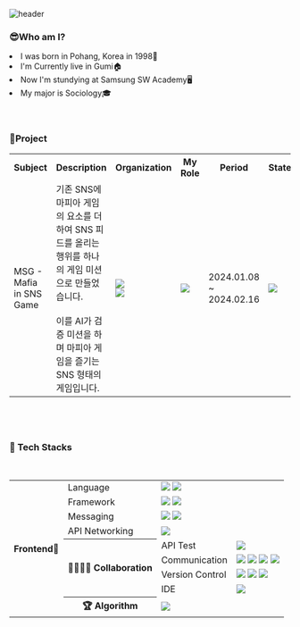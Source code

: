 ![header](https://capsule-render.vercel.app/api?type=venom&color=D658BF&height=200&section=header&text=I'm%20Suehwan%20Boo😊&fontSize=80&fontColor=d6ace6&animation=fadeIn)

<h3>😎Who am I?</h3>
<li>I was born in Pohang, Korea in 1998🐣</li>
<li>I'm Currently live in Gumi🏠</li>
<li>Now I'm stundying at Samsung SW Academy🖥</li>
<li>My major is Sociology🎓</li>
<br/>
<br/>
<h3>🎢Project</h3>
<table>
  <tr>
    <th>Subject</th>
    <th>Description</th>
    <th>Organization</th>
    <th>My Role</th>
    <th>Period</th>
    <th>State</th>
  </tr>
  <tr>
    <td>MSG - Mafia in SNS Game</td>
    <td>기존 SNS에 마피아 게임의 요소를 더하여 SNS 피드를 올리는 행위를 하나의 게임 미션으로 만들었습니다. 
      <br/><br/>이를 AI가 검증 미션을 하며 마피아 게임을 즐기는 SNS 형태의 게임입니다.</td>
    <td>
          <img src="https://img.shields.io/badge/4-Backend-83B81A?style=flat-square"/><br>
          <img src="https://img.shields.io/badge/2-Frontend-31A8FF?style=flat-square"/>
    </td>
    <td>
      <img src="https://img.shields.io/badge/Frontend%20Leader-31A8FF?style=flat-square"/>
    </td>
    <td>
      2024.01.08
      <br/>~
      <br/>2024.02.16
    </td>
    <td><img src="https://img.shields.io/badge/Completed-004088?style=flat-square"/></td>
    
  </tr>
</table>
<br/>
<br/>
<h3 style="margin-top:30px">💪 Tech Stacks</h3>
<br/>
<table>
    <tr>
        <th rowspan="12">Frontend🥕</th>
        <td>Language</td>
        <td>
            <img src="https://img.shields.io/badge/PYTHON-00599C?style=flat-square&logo=python&logoColor=white">
	          <img src="https://img.shields.io/badge/JavaScript-F8FC00?style=flat-square&logo=javascript&logoColor=black"/>
        </td>
    </tr>
	<tr>
        <td>Framework</td>
        <td>
            <img src="https://img.shields.io/badge/Vue.js-6DB33F?style=flat-square&logo=vue.js&logoColor=white"/>
            <img src="https://img.shields.io/badge/React.js-black?style=flat-square&logo=react&logoColor=blue"/>
        </td>
    </tr>
    <tr>
        <td>Messaging</td>
        <td>
            <img src="https://img.shields.io/badge/WebSocket-EE4D2D?style=flat-square&logo=WebSocket&logoColor=white"/>
            <img src="https://img.shields.io/badge/STOMP-000000?style=flat-square&logo=STOMPs&logoColor=white"/>
        </td>
    </tr>
      <tr>
        <td>API Networking</td>
        <td>
            <img src="https://img.shields.io/badge/Axios-white?style=flat-square&logo=axios&logoColor=7600FC"/>
        </td>
    </tr>
	<tr>
        <th rowspan="4">👨‍👩‍👦‍👦 Collaboration</th>
        <td>API Test</td>
        <td>
            <img src="https://img.shields.io/badge/Postman-FF6C37?style=flat-square&logo=Postman&logoColor=white"/>
        </td>
    </tr>
	<tr>
        <td>Communication</td>
        <td>
            <img src="https://img.shields.io/badge/Notion-000000?style=flat-square&logo=Notion&logoColor=white"/>
            <img src="https://img.shields.io/badge/MatterMost-blue?style=flat-square&logo=mattermost&logoColor=white"/>
	          <img src="https://img.shields.io/badge/Jira-0052CC?style=flat-square&logo=Jira&logoColor=white"/>
            <img src="https://img.shields.io/badge/Webex-black?style=flat-square&logo=webex&logoColor=green"/>
        </td>
    </tr>
	<tr>
        <td>Version Control</td>
        <td>
            <img src="https://img.shields.io/badge/Git-F05032?style=flat-square&logo=Git&logoColor=white"/>
            <img src="https://img.shields.io/badge/GitHub-181717?style=flat-square&logo=GitHub&logoColor=white"/>
            <img src="https://img.shields.io/badge/GitLab-red?style=flat-square&logo=GitLab&logoColor=white"/>
        </td>
    </tr>
	<tr>
        <td>IDE</td>
        <td>
            <img src="https://img.shields.io/badge/VS Code-4100FC?style=flat-square&logo=visualstudiocode&logoColor=white"/>
        </td>
    </tr>
    <tr>
        <th>🏆 Algorithm</th>
        <td colspan="2">
            <img src="https://img.shields.io/badge/PYTHON-00599C?style=for-the-badge&logo=python&logoColor=white">
        </td>
    </tr>
</table>	




<!---
suehwanBoo/suehwanBoo is a ✨ special ✨ repository because its `README.md` (this file) appears on your GitHub profile.
You can click the Preview link to take a look at your changes.
--->

